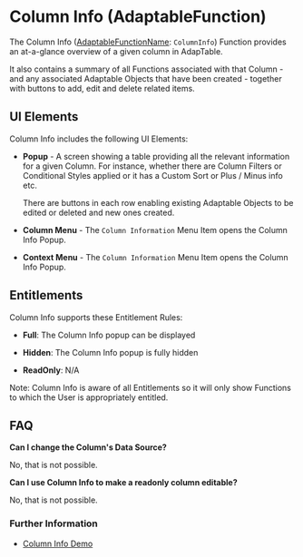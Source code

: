 # Column Info (AdaptableFunction)

The Column Info ([AdaptableFunctionName](https://api.adaptabletools.com/modules/_src_predefinedconfig_common_types_.html#adaptablefunctionname): `ColumnInfo`) Function provides an at-a-glance overview of a given column in AdapTable.  

It also contains a summary of all Functions associated with that Column - and any associated Adaptable Objects that have been created - together with buttons to add, edit and delete related items.


## UI Elements
Column Info includes the following UI Elements:

- **Popup** - A screen showing a table providing all the relevant information for a given Column.  For instance, whether there are Column Filters or Conditional Styles applied or it has a Custom Sort or Plus / Minus info etc.   

    There are buttons in each row enabling existing Adaptable Objects to be edited or deleted and new ones created.

- **Column Menu** - The `Column Information` Menu Item opens the Column Info Popup.

- **Context Menu** - The `Column Information` Menu Item opens the Column Info Popup.

## Entitlements
Column Info supports these Entitlement Rules:

- **Full**: The Column Info popup can be displayed

- **Hidden**: The Column Info popup is fully hidden

- **ReadOnly**: N/A

Note: Column Info is aware of all Entitlements so it will only show Functions to which the User is appropriately entitled.

## FAQ

**Can I change the Column's Data Source?**

No, that is not possible.

**Can I use Column Info to make a readonly column editable?**

No, that is not possible.

### Further Information
- [Column Info Demo](https://demo.adaptabletools.com/column/aggridcolumninfodemo)



